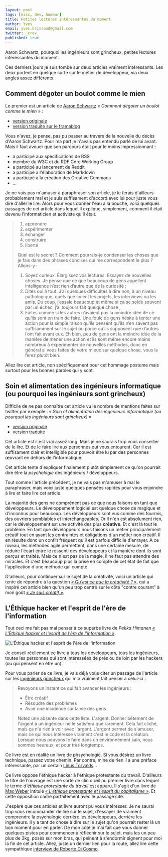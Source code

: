 ```yaml
---
layout: post
tags: [misc, dev, humeur]
title: Petites lectures intéressantes du moment
author: Yves
email: yves.brissaud@gmail.com
twitter: _crev_
published: true
---
```


Aaron Schwartz, pourquoi les ingénieurs sont grincheux, petites lectures intéressantes du moment.

Ces derniers jours je suis tombé sur deux articles vraiment intéressants. Les deux portent en quelque sorte sur le métier de développeur, via deux angles assez différents.

## Comment dégoter un boulot comme le mien

Le premier est un article de [Aaron Schwartz][schwartz] _« Comment dégoter un boulot comme le mien »_ :

* [version originale](https://aaronsw.jottit.com/howtoget)
* [version traduite sur le framablog](http://www.framablog.org/index.php/post/2013/01/13/rip-aaron-swartz)

Vous n'avez, je pense, pas pu passer au travers de la nouvelle du décès d'Aaron Schwartz. Pour ma part je n'avais pas entendu parlé de lui avant. Mais il faut avouer que son parcours était pour le moins impressionnant :

* a participé aux spécifications de RSS
* membre du W3C et du RDF Core Working Group
* a participé au lancement de Reddit
* a participé à l'élaboration de Markdown
* a participé à la création des Creative Commons
* ...

Je ne vais pas m'amuser à paraphraser son article, je le ferais d'ailleurs probablement mal et je suis suffisament d'accord avec lui pour juste vous dire d'aller le lire. Alors pour vous donner l'eau à la bouche, voici quelques passages de cet article dans lequel il explique, simplement, comment il était devenu l'informaticien et activiste qu'il était.

> 1. apprendre
> 2. expérimenter
> 3. échanger
> 4. construire
> 5. liberté
> 
> Quel est le secret ? Comment pourrais-je condenser les choses que je fais dans des phrases concises qui me correspondent le plus ? Allons-y :
> 
> 1. Soyez curieux. Élargissez vos lectures. Essayez de nouvelles choses. Je pense que ce que beaucoup de gens appellent intelligence n’est rien d’autre que de la curiosité ;
> 2. Dites oui à tout. J’ai quelques difficultés à dire non, à un niveau pathologique, quels que soient les projets, les interviews ou les amis. Du coup, j’essaie beaucoup et même si ça se solde souvent par un échec, j’ai toujours fait quelque chose ;
> 3. Faites comme si les autres n’avaient pas la moindre idée de ce qu’ils sont en train de faire. Une foule de gens hésite à tenter une action pour la simple raison qu’ils pensent qu’ils n’en savent pas suffisamment sur le sujet ou parce qu’ils supposent que d’autres l’ont fait avant eux. Eh bien, peu de gens ont la moindre idée de la manière de mener une action et ils sont même encore moins nombreux à expérimenter de nouvelles méthodes, donc en général si vous faites de votre mieux sur quelque chose, vous le ferez plutôt bien.

Allez lire cet article, non spécifiquement pour cet hommage postume mais surtout pour les bonnes paroles qui y sont.


## Soin et alimentation des ingénieurs informatique (ou pourquoi les ingénieurs sont grincheux)

Difficile de ne pas connaître cet article vu le nombre de mentions faites sur twitter par exemple : _« Soin et alimentation des ingénieurs informatique (ou pourquoi les ingénieurs sont grincheux) »_

* [version originale](http://www.nczonline.net/blog/2012/06/12/the-care-and-feeding-of-software-engineers-or-why-engineers-are-grumpy/)
* [version traduite](http://blog.mandraxe.info/ingenieurs-grincheux.html)

Cet article est il est vrai assez long. Mais je ne saurais trop vous conseiller de le lire. Et de le faire lire aux personnes qui vous entourent. Car il est suffisament clair et intelligible pour pouvoir être lu par des personnes œuvrant en dehors de l'informatique.

Cet article tente d'expliquer finalement plutôt simplement ce qu'on pourrait dire être la _psychologie_ des ingénieurs / développeurs.

Tout comme l'article précédent, je ne vais pas m'amuser à mal le paraphraser, mais voici juste quelques pensées rapides pour vous enjoindre à lire et faire lire cet article.

La majorité des gens ne comprènent pas ce que nous faisons en tant que développeurs. Le développement logiciel est quelque chose de magique et d'inconnus pour beaucoup. Les développeurs sont vus comme des fourmis, des ouvriers semblables et interchangeables. Or il n'en est absolument rien, car le développement est une activité des plus **créative**. Et c'est là tout le problème. En tant que développeurs nous faisons un métier principalement créatif tout en ayant les contraintes et obligations d'un métier non créatif. Il en résulte donc un conflit fréquent qu'il est parfois difficile d'enrayer. A ce niveau, les méthodes agile permettent, dans une certaine mesure, de réduire l'écart entre le ressenti des développeurs et la manière dont ils sont perçus et traités. Mais ce n'est pas de la magie, il ne faut pas attendre des miracles. Et c'est beaucoup plus la prise en compte de cet état de fait que l'application d'une méthode qui compte.

D'ailleurs, pour continuer sur le sujet de la créativité, voici un article qui tente de répondre à la question [_« Qu'est ce que la créativité ? »_][creativite], qui a inspiré cet article bien qu'un peu trop centré sur le côté "contre courant" à mon goût [_« Je suis créatif »_][jesuiscreatif].

## L'Éthique hacker et l'esprit de l'ère de l'information

Tout ceci me fait pas mal penser à ce superbe livre de _Pekka Himanen_ [_« L'Éthique hacker et l'esprit de l'ère de l'information »_][ethique].

![L'Éthique hacker et l'esprit de l'ère de l'information](../../../ethique.gif)

Je conseil réellement ce livre à tous les développeurs, tous les ingénieurs, toutes les personnes qui sont intéressées de près ou de loin par les hackers (ou qui pensent en être un).

Pour vous parler de ce livre, je vais déjà vous citer un passage de l'article sur les [ingénieurs grincheux][grincheux] qui m'a vraiment fait penser à celui-ci :

> Revoyons un instant ce qui fait avancer les ingénieurs :
> 
> * Être créatif
> * Résoudre des problèmes
> * Avoir une incidence sur la vie des gens
> 
> Notez une absente dans cette liste. L'argent. Donner bêtement de l'argent à un ingénieur ne le satisfera que rarement. Cela fait cliché, mais ça n'a rien à voir avec l'argent. L'argent permet de s'amuser, mais ce qui nous intéresse vraiment c'est le code et la création. Lorsque nous pouvons le faire dans un environnement sain, nous sommes heureux, et pour très longtemps.

Ce livre est en réalité un livre de phsychologie. Si vous désirez un livre technique, passez votre chemin. Par contre, mine de rien il a une préface intéressante, par un certain [Linus Torvalds][linus]…

Ce livre oppose l'éthique hacker à l'éthique protestante du travail. D'ailleurs le titre de l'ouvrage est une sorte de clin d'œil au premier livre dans lequel le terme _d'éthique protestante du travail_ est apparu. Il s'agit d'un livre de [Max Weber][weber] intitulé [_« L'éthique protestante et l'esprit du capitalisme »_][protestante]. Et cette opposition cadre parfaitement avec le passage cité.


J'espère que ces articles et livre auront pu vous intéresser. Je ne saurai trop vous recommander de lire sur le sujet, d'essayer de vraiment comprendre la psychologie derrière les développeurs, derrière les ingénieurs. Il y a tant de chose à dire sur le sujet qu'on pourrait rester là un bon moment pour en parler. De mon côté je n'ai fait que vous donner quelques pistes pour commencer à réfléchir sur le sujet, mais les un peu plus de 3kg, posés sur mon bras, qui peinent à s'endormir signent pour moi la fin de cet article. Allez, juste un dernier lien pour la route, allez lire cette sympathique [interview de Roberto Di Cosmo](http://www.limpossible.fr/actualite/le-bug-entretien-avec-roberto-di-cosmo).

[schwartz]: http://fr.wikipedia.org/wiki/Aaron_Swartz
[grincheux]: http://blog.mandraxe.info/ingenieurs-grincheux.html
[ethique]: http://www.amazon.fr/LEthique-Hacker-lEsprit-l%C3%A8re-linformation/dp/2912969298
[jesuiscreatif]: http://blog.mageekbox.net/?post/2012/12/12/Je-suis-cr%C3%A9atif
[creativite]: http://letrainde13h37.fr/19/quest-ce-que-la-creativite/
[linus]: http://fr.wikipedia.org/wiki/Linus_Torvalds
[weber]: http://fr.wikipedia.org/wiki/Max_Weber
[protestante]: http://fr.wikipedia.org/wiki/L%27%C3%A9thique_protestante_et_l%27esprit_du_capitalisme

